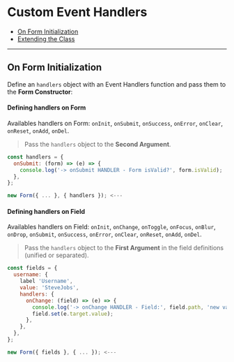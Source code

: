 # Custom Event Handlers

* [On Form Initialization](constructor.md)
* [Extending the Class](extending.md)

---

## On Form Initialization

Define an `handlers` object with an Event Handlers function and pass them to the **Form Constructor**:

#### Defining handlers on Form

Availables handlers on Form: `onInit`, `onSubmit`, `onSuccess`, `onError`, `onClear`, `onReset`, `onAdd`, `onDel`.

> Pass the `handlers` object to the **Second Argument**.

```javascript
const handlers = {
  onSubmit: (form) => (e) => {
    console.log('-> onSubmit HANDLER - Form isValid?', form.isValid);
  },
};

new Form({ ... }, { handlers }); <---
```

#### Defining handlers on Field

Availables handlers on Field: `onInit`, `onChange`, `onToggle`, `onFocus`, `onBlur`, `onDrop`, `onSubmit`, `onSuccess`, `onError`, `onClear`, `onReset`, `onAdd`, `onDel`.

> Pass the `handlers` object to the **First Argument** in the field definitions (unified or separated).

```javascript
const fields = {
  username: {
    label 'Username',
    value: 'SteveJobs',
    handlers: {
      onChange: (field) => (e) => {
        console.log('-> onChange HANDLER - Field:', field.path, 'new value:' field.value);
        field.set(e.target.value);
      },
    },
  },
};

new Form({ fields }, { ... }); <---
```
